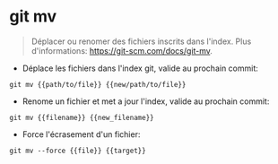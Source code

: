 # git mv

> Déplacer ou renomer des fichiers inscrits dans l'index.
> Plus d'informations: <https://git-scm.com/docs/git-mv>.

- Déplace les fichiers dans l'index git, valide au prochain commit:

`git mv {{path/to/file}} {{new/path/to/file}}`

- Renome un fichier et met a jour l'index, valide au prochain commit:

`git mv {{filename}} {{new_filename}}`

- Force l'écrasement d'un fichier:

`git mv --force {{file}} {{target}}`
